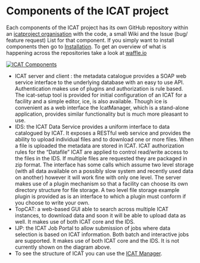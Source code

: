 # Components of the ICAT project

Each components of the ICAT project has its own GitHub repository within an [icatproject organisation](https://github.com/icatproject) with the code, a small Wiki and the Issue \(bug/ feature request\) List for that component. If you simply want to install components then go to [Installation](http://icatproject.org/installation/). To get an overview of what is happening across the repositories take a look at [waffle.io](https://waffle.io/icatproject/icat.server)

[![](http://icatproject.org/wp-content/uploads/2014/06/ICAT-Components.png "ICAT Components")](http://icatproject.org/wp-content/uploads/2014/06/ICAT-Components.png)

* ICAT server and client : the metadata catalogue provides  a SOAP web service interface to the underlying database with an easy to use API. Authentication makes use of plugins and authorization is rule based. The icat-setup tool is provided for initial configuration of an ICAT for a facility and a simple editor, ice, is also available. Though ice is convenient as a web interface the IcatManager, which is a stand-alone application, provides similar functionality but is much more pleasant to use.
* IDS: the ICAT Data Service provides a uniform interface to data catalogued by ICAT. It exposes a RESTful web service and provides the ability to upload individual files and to download one or more files. When a file is uploaded the metadata are stored in ICAT. ICAT authorization rules for the “Datafile” ICAT are applied to control read/write access to the files in the IDS. If multiple files are requested they are packaged in zip format. The interface has some calls which assume two level storage \(with all data available on a possibly slow system and recently used data on another\) however it will work fine with only one level. The server makes use of a plugin mechanism so that a facility can choose its own directory structure for file storage. A two level file storage example plugin is provided as is an interface to which a plugin must conform if you choose to write your own.
* TopCAT: a web-based GUI able to search across multiple ICAT instances, to download data and soon it will be able to upload data as well. It makes use of both ICAT core and the IDS.
* IJP: the ICAT Job Portal to allow submission of jobs where data selection is based on ICAT information.  Both batch and interactive jobs are supported. It makes use of both ICAT core and the IDS. It is not currently shown on the diagram above.
* To see the structure of ICAT you can use the [ICAT Manager](https://icatproject.org/user-documentation/icat-manager/).



